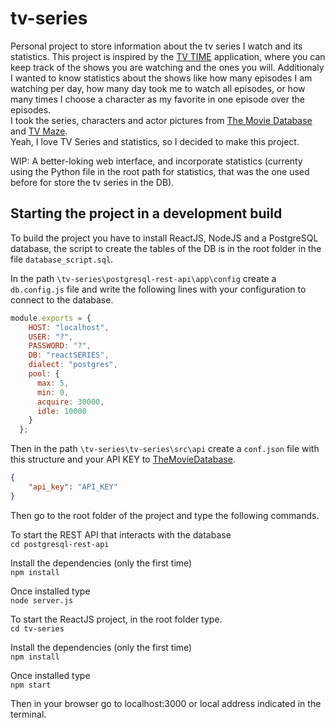 # tv-series

Personal project to store information about the tv series I watch and its statistics.
This project is inspired by the [TV TIME](https://www.tvtime.com/) application, where you can keep track of the shows you are watching and the ones you will. Additionaly I wanted to know statistics about the shows like how many episodes I am watching per day, how many day took me to watch all episodes, or how many times I choose a character as my favorite in one episode over the episodes.  
I took the series, characters and actor pictures from [The Movie Database](https://themoviedb.org) and [TV Maze](https://tvmaze.com).  
Yeah, I love TV Series and statistics, so I decided to make this project.

WIP: A better-loking web interface, and incorporate statistics (currenty using the Python file in the root path for statistics, that was the one used before for store the tv series in the DB).

## Starting the project in a development build

To build the project you have to install ReactJS, NodeJS and a PostgreSQL database, the script to create the tables of the DB is in the root folder in the file `database_script.sql`.  
  
In the path `\tv-series\postgresql-rest-api\app\config` create a `db.config.js` file and write the following lines with your configuration to connect to the database.

```js
module.exports = {
    HOST: "localhost",
    USER: "?",
    PASSWORD: "?",
    DB: "reactSERIES",
    dialect: "postgres",
    pool: {
      max: 5,
      min: 0,
      acquire: 30000,
      idle: 10000
    }
  };
```

Then in the path `\tv-series\tv-series\src\api` create a `conf.json` file with this structure and your API KEY to [TheMovieDatabase](https://www.themoviedb.org/documentation/api).

```json
{
    "api_key": "API_KEY"
}
```


Then go to the root folder of the project and type the following commands.

To start the REST API that interacts with the database  
`cd postgresql-rest-api`

Install the dependencies (only the first time)  
`npm install`  

Once installed type  
`node server.js`

To start the ReactJS project, in the root folder type.  
`cd tv-series`  

Install the dependencies (only the first time)  
`npm install`  

Once installed type  
`npm start`

Then in your browser go to localhost:3000 or local address indicated in the terminal.